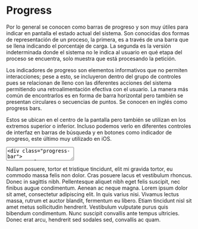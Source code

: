 # Progress

Por lo general se conocen como barras de progreso y son muy útiles para indicar en pantalla el estado actual del sistema. Son conocidas dos formas de representación de un proceso, la primera, es a través de una barra que se llena indicando el porcentaje de carga. La segunda es la versión indeterminada donde el sistema no le indica al usuario en qué etapa del proceso se encuentra, solo muestra que está procesando la petición. 

Los indicadores de progreso son elementos informativos que no permiten interacciones; pese a esto, se incluyeron dentro del grupo de controles pues se relacionan de lleno con las diferentes acciones del sistema permitiendo una retroalimentación efectiva con el usuario. La manera más común de encontrarlos es en forma de barra horizontal pero también se presentan circulares o secuencias de puntos. Se conocen en inglés como progress bars. 

Estos se ubican en el centro de la pantalla pero también se utilizan en los extremos superior o inferior. Incluso podemos verlo en diferentes controles de interfaz en barras de búsqueda y en botones como indicador de progreso, este último muy utilizado en iOS.

<textarea code-editor="mixed" code-result-size="70">
<div class="progress-bar">
  <span class="meter" style="width: 50%"></span>
</div>
</textarea>

Nullam posuere, tortor et tristique tincidunt, elit mi gravida tortor, eu commodo massa felis non dolor. Cras posuere lacus et vestibulum rhoncus. Donec in sagittis nibh. Pellentesque aliquet nibh eget felis suscipit, nec finibus augue condimentum. Aenean ac neque magna. Lorem ipsum dolor sit amet, consectetur adipiscing elit. In quis varius nisi. Vivamus lectus massa, rutrum et auctor blandit, fermentum eu libero. Etiam tincidunt nisl sit amet metus sollicitudin hendrerit. Vestibulum vulputate purus quis bibendum condimentum. Nunc suscipit convallis ante tempus ultricies. Donec erat arcu, hendrerit sed sodales sed, convallis ac quam.
